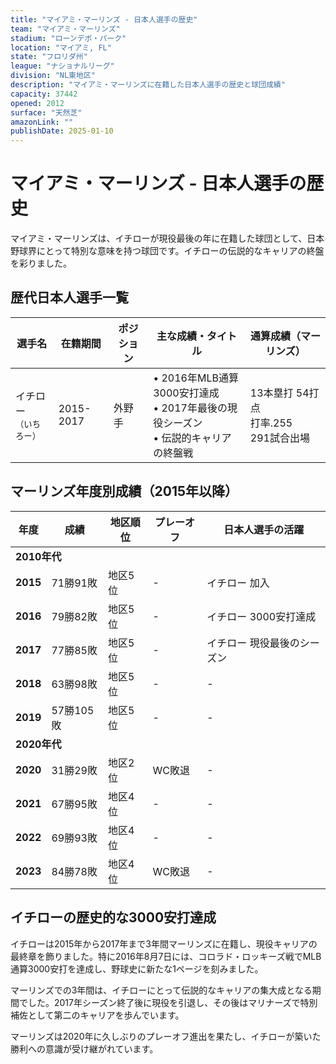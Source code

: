```yaml
---
title: "マイアミ・マーリンズ - 日本人選手の歴史"
team: "マイアミ・マーリンズ"
stadium: "ローンデポ・パーク"
location: "マイアミ, FL"
state: "フロリダ州"
league: "ナショナルリーグ"
division: "NL東地区"
description: "マイアミ・マーリンズに在籍した日本人選手の歴史と球団成績"
capacity: 37442
opened: 2012
surface: "天然芝"
amazonLink: ""
publishDate: 2025-01-10
---
```


# マイアミ・マーリンズ - 日本人選手の歴史

マイアミ・マーリンズは、イチローが現役最後の年に在籍した球団として、日本野球界にとって特別な意味を持つ球団です。イチローの伝説的なキャリアの終盤を彩りました。

## 歴代日本人選手一覧

<div class="players-table-container">
  <table class="players-table">
    <thead>
      <tr>
        <th>選手名</th>
        <th>在籍期間</th>
        <th>ポジション</th>
        <th>主な成績・タイトル</th>
        <th>通算成績（マーリンズ）</th>
      </tr>
    </thead>
    <tbody>
      <tr class="player-row">
        <td class="player-name">イチロー<br><small>（いちろー）</small></td>
        <td>2015-2017</td>
        <td>外野手</td>
        <td>
          • 2016年MLB通算3000安打達成<br>
          • 2017年最後の現役シーズン<br>
          • 伝説的キャリアの終盤戦
        </td>
        <td>13本塁打 54打点<br>打率.255<br>291試合出場</td>
      </tr>
    </tbody>
  </table>
</div>

## マーリンズ年度別成績（2015年以降）

<div class="records-table-container">
  <table class="records-table">
    <thead>
      <tr>
        <th>年度</th>
        <th>成績</th>
        <th>地区順位</th>
        <th>プレーオフ</th>
        <th>日本人選手の活躍</th>
      </tr>
    </thead>
    <tbody>
      <tr class="decade-header">
        <td colspan="5"><strong>2010年代</strong></td>
      </tr>
      <tr class="record-row">
        <td><strong>2015</strong></td>
        <td>71勝91敗</td>
        <td>地区5位</td>
        <td>-</td>
        <td>イチロー 加入</td>
      </tr>
      <tr class="record-row highlight">
        <td><strong>2016</strong></td>
        <td>79勝82敗</td>
        <td>地区5位</td>
        <td>-</td>
        <td>イチロー 3000安打達成</td>
      </tr>
      <tr class="record-row">
        <td><strong>2017</strong></td>
        <td>77勝85敗</td>
        <td>地区5位</td>
        <td>-</td>
        <td>イチロー 現役最後のシーズン</td>
      </tr>
      <tr class="record-row">
        <td><strong>2018</strong></td>
        <td>63勝98敗</td>
        <td>地区5位</td>
        <td>-</td>
        <td>-</td>
      </tr>
      <tr class="record-row">
        <td><strong>2019</strong></td>
        <td>57勝105敗</td>
        <td>地区5位</td>
        <td>-</td>
        <td>-</td>
      </tr>
      <tr class="decade-header">
        <td colspan="5"><strong>2020年代</strong></td>
      </tr>
      <tr class="record-row playoff">
        <td><strong>2020</strong></td>
        <td>31勝29敗</td>
        <td>地区2位</td>
        <td>WC敗退</td>
        <td>-</td>
      </tr>
      <tr class="record-row">
        <td><strong>2021</strong></td>
        <td>67勝95敗</td>
        <td>地区4位</td>
        <td>-</td>
        <td>-</td>
      </tr>
      <tr class="record-row">
        <td><strong>2022</strong></td>
        <td>69勝93敗</td>
        <td>地区4位</td>
        <td>-</td>
        <td>-</td>
      </tr>
      <tr class="record-row">
        <td><strong>2023</strong></td>
        <td>84勝78敗</td>
        <td>地区4位</td>
        <td>WC敗退</td>
        <td>-</td>
      </tr>
    </tbody>
  </table>
</div>

## イチローの歴史的な3000安打達成

イチローは2015年から2017年まで3年間マーリンズに在籍し、現役キャリアの最終章を飾りました。特に2016年8月7日には、コロラド・ロッキーズ戦でMLB通算3000安打を達成し、野球史に新たな1ページを刻みました。

マーリンズでの3年間は、イチローにとって伝説的なキャリアの集大成となる期間でした。2017年シーズン終了後に現役を引退し、その後はマリナーズで特別補佐として第二のキャリアを歩んでいます。

マーリンズは2020年に久しぶりのプレーオフ進出を果たし、イチローが築いた勝利への意識が受け継がれています。